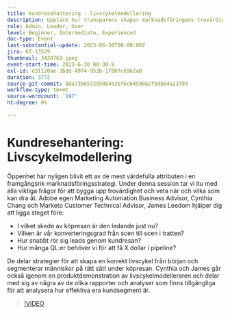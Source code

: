 ```yaml
---
title: Kundresehantering - livscykelmodellering
description: Upptäck hur transparens skapar marknadsföringens trovärdighet med Cynthia Chang och James Leedom när de delar strategier för livscykelkonfiguration, segmentering av resor och demonstrerar Marketo Engage livscykelmodellering, rapportering och analysverktyg.
role: Admin, Leader, User
level: Beginner, Intermediate, Experienced
doc-type: Event
last-substantial-update: 2023-06-30T00:00:00Z
jira: KT-13529
thumbnail: 3420763.jpeg
event-start-time: 2023-6-30 08:30-8
exl-id: e31120ae-3bdd-4974-953b-1f007c6962a8
duration: 3772
source-git-commit: 8da73b657295864a3bf6c64598b2fbd664a2379d
workflow-type: tm+mt
source-wordcount: '197'
ht-degree: 0%

---
```


# Kundresehantering: Livscykelmodellering

Öppenhet har nyligen blivit ett av de mest värdefulla attributen i en framgångsrik marknadsföringsstrategi. Under denna session tar vi itu med alla viktiga frågor för att bygga upp trovärdighet och veta när och vilka som kan dra åt. Adobe egen Marketing Automation Business Advisor, Cynthia Chang och Marketo Customer Technical Advisor, James Leedom hjälper dig att ligga steget före:

* I vilket skede av köpresan är den ledande just nu?
* Vilken är vår konverteringsgrad från scen till scen i tratten?
* Hur snabbt rör sig leads genom kundresan?
* Hur många QL:er behöver vi för att få X dollar i pipeline?

De delar strategier för att skapa en korrekt livscykel från början och segmenterar människor på rätt sätt under köpresan. Cynthia och James går också igenom en produktdemonstration av livscykelmodelleraren och delar med sig av några av de olika rapporter och analyser som finns tillgängliga för att analysera hur effektiva era kundsegment är.

>[!VIDEO](https://video.tv.adobe.com/v/3420763/?learn=on)
